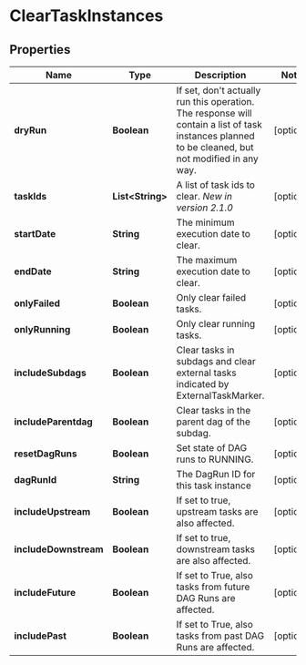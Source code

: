 # ClearTaskInstances

## Properties
Name | Type | Description | Notes
------------ | ------------- | ------------- | -------------
**dryRun** | **Boolean** | If set, don&#x27;t actually run this operation. The response will contain a list of task instances planned to be cleaned, but not modified in any way.  |  [optional]
**taskIds** | **List&lt;String&gt;** | A list of task ids to clear.  *New in version 2.1.0*  |  [optional]
**startDate** | **String** | The minimum execution date to clear. |  [optional]
**endDate** | **String** | The maximum execution date to clear. |  [optional]
**onlyFailed** | **Boolean** | Only clear failed tasks. |  [optional]
**onlyRunning** | **Boolean** | Only clear running tasks. |  [optional]
**includeSubdags** | **Boolean** | Clear tasks in subdags and clear external tasks indicated by ExternalTaskMarker. |  [optional]
**includeParentdag** | **Boolean** | Clear tasks in the parent dag of the subdag. |  [optional]
**resetDagRuns** | **Boolean** | Set state of DAG runs to RUNNING. |  [optional]
**dagRunId** | **String** | The DagRun ID for this task instance |  [optional]
**includeUpstream** | **Boolean** | If set to true, upstream tasks are also affected. |  [optional]
**includeDownstream** | **Boolean** | If set to true, downstream tasks are also affected. |  [optional]
**includeFuture** | **Boolean** | If set to True, also tasks from future DAG Runs are affected. |  [optional]
**includePast** | **Boolean** | If set to True, also tasks from past DAG Runs are affected. |  [optional]
